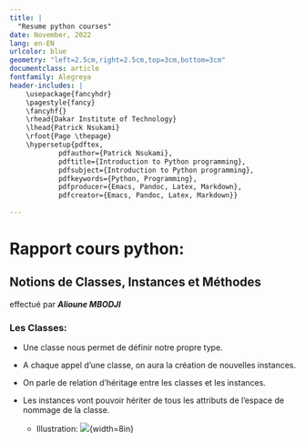 ```yaml
---
title: |
  "Resume python courses"
date: November, 2022
lang: en-EN
urlcolor: blue
geometry: "left=2.5cm,right=2.5cm,top=3cm,bottom=3cm"
documentclass: article
fontfamily: Alegreya
header-includes: |
    \usepackage{fancyhdr}
    \pagestyle{fancy}
    \fancyhf{}
    \rhead{Dakar Institute of Technology}
    \lhead{Patrick Nsukami}
    \rfoot{Page \thepage}
    \hypersetup{pdftex,
            pdfauthor={Patrick Nsukami},
            pdftitle={Introduction to Python programming},
            pdfsubject={Introduction to Python programming},
            pdfkeywords={Python, Programming},
            pdfproducer={Emacs, Pandoc, Latex, Markdown},
            pdfcreator={Emacs, Pandoc, Latex, Markdown}}
    
---
```

# Rapport cours python: 
## Notions de Classes, Instances et Méthodes
effectué par ***Alioune MBODJI***

### Les Classes:
- Une classe nous permet de définir notre propre type.
- A chaque appel d’une classe, on aura la création de nouvelles instances.
- On parle de relation d’héritage entre les classes et les instances.
- Les instances vont pouvoir hériter de tous les attributs de l’espace de nommage de la classe.

  - Illustration:
  ![](./img_class.png){width=8in} 


